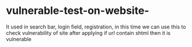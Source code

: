 # vulnerable-test-on-website-
It used in search bar, login field, registration, in this time we can use this to check vulnerability of site after applying if url contain shtml then it is vulnerable 

